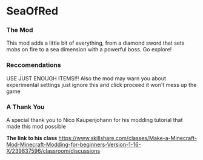 # SeaOfRed

### The Mod
This mod adds a little bit of everything,
from a diamond sword that sets mobs on fire
to a sea dimension with a powerful boss.
Go explore!

### Reccomendations
USE JUST ENOUGH ITEMS!!!
Also the mod may warn you about experimental settings just ignore this and click proceed it won't mess up the game

### A Thank You
A special thank you to Nico Kaupenjohann for his modding tutorial that made this mod possible

**The link to his class**
https://www.skillshare.com/classes/Make-a-Minecraft-Mod-Minecraft-Modding-for-beginners-Version-1-16-X/239837596/classroom/discussions
